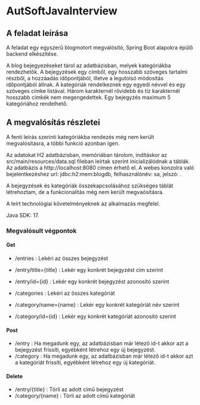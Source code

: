 # AutSoftJavaInterview

## A feladat leírása
A feladat egy egyszerű blogmotort megvalósító, Spring Boot alapokra épülő backend elkészítése.

A blog bejegyezéseket tárol az adatbázisban, melyek kategóriákba rendezhetők. A bejegyzések egy
címből, egy hosszabb szöveges tartalmi részből, a hozzáadás időpontjából, illetve a legutolsó módosítás
időpontjából állnak. A kategóriák rendelkeznek egy egyedi névvel és egy szöveges címke listával.
Három karakternél rövidebb és tíz karakternél hosszabb címkék nem megengedettek. Egy bejegyzés
maximum 5 kategóriához rendelhető.

## A megvalósítás részletei

A fenti leírás szerinti kategóriákba rendezés még nem került megvalósításra, a többi funkció azonban igen. 

Az adatokat H2 adatbázisban, memóriában tárolom, indításkor az src/main/resources/data.sql fileban leírtak szerint inicializálódnak a táblák. Az adatbázis a http://localhost:8080 címen érhető el. A webes konzolra való bejelentkezéshez url: jdbc:h2:mem:blogdb, felhasználónév: sa, jelszó: . 

A bejegyzések és kategóriák összekapcsolásához szükséges táblát létrehoztam, de a funkcionalitás még nem került megvaósításra.

A leírt technológiai követelményeknek az alkalmazás megfelel.

Java SDK: 17.

### Megvalósult végpontok
#### Get
- /entries : Lekéri az összes bejegyzést
- /entry/title={title} : Lekér egy konkrét bejegyzést cím szerint
- /entry/id={id} : Lekér egy konkrét bejegyzést azonosító szerint

- /categories : Lekéri az összes kategóriát
- /category/name={name} : Lekér egy konkrét kategóriát név szerint
- /category/id={id} : Lekér egy konkrét kategóriát azonosító szerint

#### Post
- /entry : Ha megadunk egy, az adatbázisban már létező id-t akkor azt a bejegyzést frissíti, egyébként létrehoz egy új bejegyzést.
- /category : Ha megadunk egy, az adatbázisban már létező id-t akkor azt a kategóriát frissíti, egyébként létrehoz egy új kategóriát.

#### Delete
- /entry/{title} : Törli az adott című bejegyzést
- /category/{name} : Törli az adott című kategóriát
